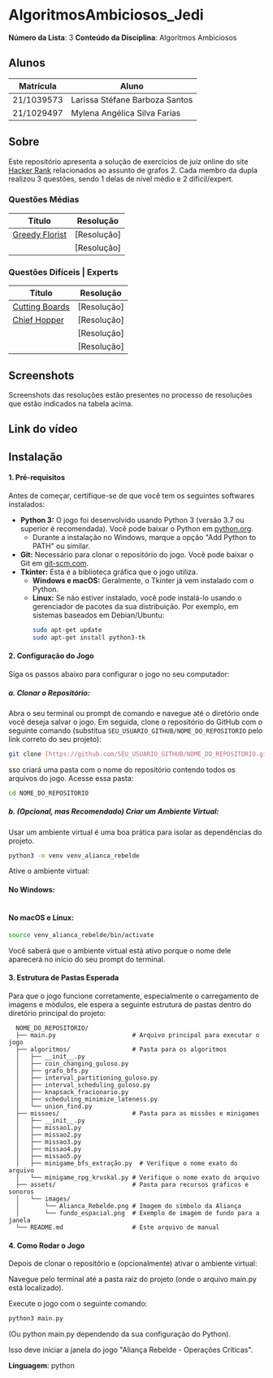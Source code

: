 # AlgoritmosAmbiciosos_Jedi
**Número da Lista**: 3
**Conteúdo da Disciplina**: Algoritmos Ambiciosos <br>

## Alunos
|Matrícula | Aluno |
| -- | -- |
| 21/1039573 | Larissa Stéfane Barboza Santos |
| 21/1029497  | Mylena Angélica Silva Farias  |

## Sobre 
Este repositório apresenta a solução de exercícios de juíz online do site [Hacker Rank](https://www.hackerrank.com/) relacionados ao assunto de grafos 2. Cada membro da dupla realizou 3 questões, sendo 1 delas de nível médio e 2 díficil/expert.

### Questões Médias
| Título | Resolução | 
| -- | --|
| [Greedy Florist](https://www.hackerrank.com/challenges/greedy-florist/problem?isFullScreen=true) | [Resolução] |
|  | [Resolução] |

### Questões Difíceis | Experts
| Título | Resolução | 
| -- | -- |
|[Cutting Boards](https://www.hackerrank.com/challenges/board-cutting/problem?isFullScreen=true) | [Resolução] |
|[Chief Hopper](https://www.hackerrank.com/challenges/chief-hopper/problem?isFullScreen=true) | [Resolução] |
| |[Resolução] |
| |[Resolução]|

## Screenshots
Screenshots das resoluções estão presentes no processo de resoluções que estão indicados na tabela acima.

## Link do vídeo


## Instalação 

#### 1. Pré-requisitos

Antes de começar, certifique-se de que você tem os seguintes softwares instalados:

* **Python 3:** O jogo foi desenvolvido usando Python 3 (versão 3.7 ou superior é recomendada). Você pode baixar o Python em [python.org](https://www.python.org/downloads/).
    * Durante a instalação no Windows, marque a opção "Add Python to PATH" ou similar.
* **Git:** Necessário para clonar o repositório do jogo. Você pode baixar o Git em [git-scm.com](https://git-scm.com/downloads).
* **Tkinter:** Esta é a biblioteca gráfica que o jogo utiliza.
    * **Windows e macOS:** Geralmente, o Tkinter já vem instalado com o Python.
    * **Linux:** Se não estiver instalado, você pode instalá-lo usando o gerenciador de pacotes da sua distribuição. Por exemplo, em sistemas baseados em Debian/Ubuntu:
        ```bash
        sudo apt-get update
        sudo apt-get install python3-tk
        ```

#### 2. Configuração do Jogo

Siga os passos abaixo para configurar o jogo no seu computador:

##### a. Clonar o Repositório:

Abra o seu terminal ou prompt de comando e navegue até o diretório onde você deseja salvar o jogo. Em seguida, clone o repositório do GitHub com o seguinte comando (substitua `SEU_USUARIO_GITHUB/NOME_DO_REPOSITORIO` pelo link correto do seu projeto):

```bash
git clone [https://github.com/SEU_USUARIO_GITHUB/NOME_DO_REPOSITORIO.git](https://github.com/SEU_USUARIO_GITHUB/NOME_DO_REPOSITORIO.git)
```

sso criará uma pasta com o nome do repositório contendo todos os arquivos do jogo. Acesse essa pasta:

```bash
cd NOME_DO_REPOSITORIO
```

##### b. (Opcional, mas Recomendado) Criar um Ambiente Virtual:

Usar um ambiente virtual é uma boa prática para isolar as dependências do projeto.

```bash
python3 -m venv venv_alianca_rebelde
```

Ative o ambiente virtual:

#### No Windows:

```bash.\venv_alianca_rebelde\Scripts\activate
```

#### No macOS e Linux:

```bash
source venv_alianca_rebelde/bin/activate
```

Você saberá que o ambiente virtual está ativo porque o nome dele aparecerá no início do seu prompt do terminal.

#### 3. Estrutura de Pastas Esperada
Para que o jogo funcione corretamente, especialmente o carregamento de imagens e módulos, ele espera a seguinte estrutura de pastas dentro do diretório principal do projeto:

      NOME_DO_REPOSITORIO/
      ├── main.py                     # Arquivo principal para executar o jogo
      ├── algoritmos/                 # Pasta para os algoritmos
      │   ├── __init__.py
      │   ├── coin_changing_guloso.py
      │   ├── grafo_bfs.py
      │   ├── interval_partitioning_guloso.py
      │   ├── interval_scheduling_guloso.py
      │   ├── knapsack_fracionario.py
      │   ├── scheduling_minimize_lateness.py
      │   └── union_find.py
      ├── missoes/                    # Pasta para as missões e minigames
      │   ├── __init__.py
      │   ├── missao1.py
      │   ├── missao2.py
      │   ├── missao3.py
      │   ├── missao4.py
      │   ├── missao5.py
      │   ├── minigame_bfs_extração.py  # Verifique o nome exato do arquivo
      │   └── minigame_rpg_kruskal.py # Verifique o nome exato do arquivo
      ├── assets/                     # Pasta para recursos gráficos e sonoros
      │   └── images/
      │       └── Alianca_Rebelde.png # Imagem do símbolo da Aliança
      │       └── fundo_espacial.png  # Exemplo de imagem de fundo para a janela
      └── README.md                   # Este arquivo de manual


#### 4. Como Rodar o Jogo

Depois de clonar o repositório e (opcionalmente) ativar o ambiente virtual:

Navegue pelo terminal até a pasta raiz do projeto (onde o arquivo main.py está localizado).

Execute o jogo com o seguinte comando:

```bash
python3 main.py
```
(Ou python main.py dependendo da sua configuração do Python).

Isso deve iniciar a janela do jogo "Aliança Rebelde - Operações Críticas".

**Linguagem**: python<br>
